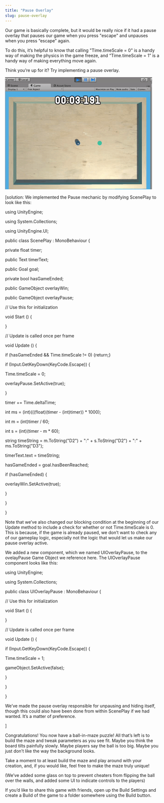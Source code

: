 ```yaml
---
title: "Pause Overlay"
slug: pause-overlay
---
```


Our game is basically complete, but it would be really nice if it had a pause overlay that pauses our game when you press "escape" and unpauses when you press “escape” again.

To do this, it’s helpful to know that calling "Time.timeScale = 0" is a handy way of making the physics in the game freeze, and “Time.timeScale = 1” is a handy way of making everything move again.

Think you’re up for it?  Try implementing a pause overlay.

![image alt text](../assets/image_60.gif)

[solution: We implemented the Pause mechanic by modifying ScenePlay to look like this:

using UnityEngine;

using System.Collections;

using UnityEngine.UI;

public class ScenePlay : MonoBehaviour {

private float timer;

public Text timerText;

public Goal goal;

private bool hasGameEnded;

public GameObject overlayWin;

public GameObject overlayPause;

// Use this for initialization

void Start () {

}

// Update is called once per frame

void Update () {

if (hasGameEnded && Time.timeScale != 0) {return;}

if (Input.GetKeyDown(KeyCode.Escape)) {

Time.timeScale = 0;

overlayPause.SetActive(true);

}

timer += Time.deltaTime;

int ms = (int)(((float)(timer - (int)timer)) * 1000);

int m = (int)timer / 60;

int s = (int)(timer - m * 60);

string timeString = m.ToString("D2") + ":" + s.ToString("D2") + ":" + ms.ToString("D3");

timerText.text = timeString;

hasGameEnded = goal.hasBeenReached;

if (hasGameEnded) {

overlayWin.SetActive(true);

}

}

}

Note that we’ve also changed our blocking condition at the beginning of our Update method to include a check for whether or not Time.timeScale is 0.  This is because, if the game is already paused, we don’t want to check any of our gameplay logic, especially not the logic that would let us make our pause overlay active.

We added a new component, which we named UIOverlayPause, to the ovelayPause Game Object we reference here.  The UIOverlayPause component looks like this:

using UnityEngine;

using System.Collections;

public class UIOverlayPause : MonoBehaviour {

// Use this for initialization

void Start () {

}

// Update is called once per frame

void Update () {

if (Input.GetKeyDown(KeyCode.Escape)) {

Time.timeScale = 1;

gameObject.SetActive(false);

}

}

}

We’ve made the pause overlay responsible for unpausing and hiding itself, though this could also have been done from within ScenePlay if we had wanted.  It’s a matter of preference.

]

Congratulations!  You now have a ball-in-maze puzzle!  All that’s left is to build the maze and tweak parameters as you see fit.  Maybe you think the board tilts painfully slowly.  Maybe players say the ball is too big.  Maybe you just don’t like the way the background looks.

Take a moment to at least build the maze and play around with your creation, and, if you would like, feel free to make the maze truly unique!

(We’ve added some glass on top to prevent cheaters from flipping the ball over the walls, and added some UI to indicate controls to the players)

If you’d like to share this game with friends, open up the Build Settings and create a Build of the game to a folder somewhere using the Build button.
